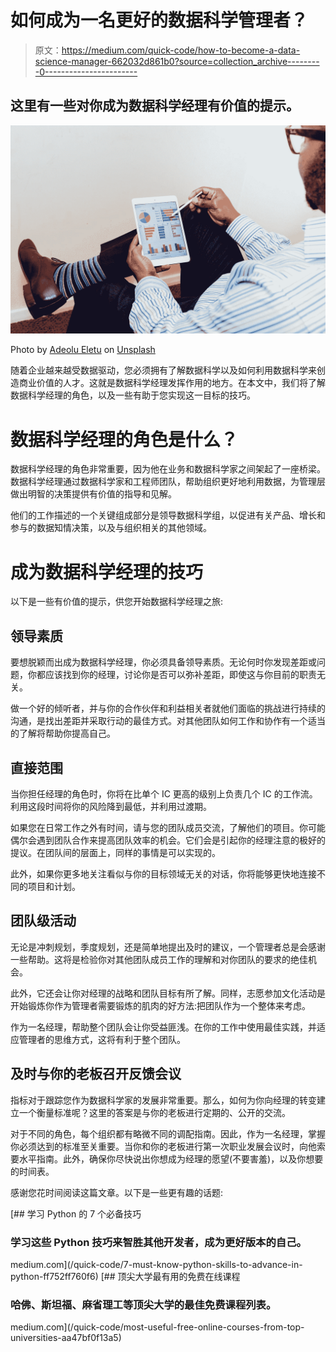 # 如何成为一名更好的数据科学管理者？

> 原文：<https://medium.com/quick-code/how-to-become-a-data-science-manager-662032d861b0?source=collection_archive---------0----------------------->

## 这里有一些对你成为数据科学经理有价值的提示。

![](img/5591f22c3a4bee25b4c960d442fae9ac.png)

Photo by [Adeolu Eletu](https://unsplash.com/@adeolueletu?utm_source=medium&utm_medium=referral) on [Unsplash](https://unsplash.com?utm_source=medium&utm_medium=referral)

随着企业越来越受数据驱动，您必须拥有了解数据科学以及如何利用数据科学来创造商业价值的人才。这就是数据科学经理发挥作用的地方。在本文中，我们将了解数据科学经理的角色，以及一些有助于您实现这一目标的技巧。

# 数据科学经理的角色是什么？

数据科学经理的角色非常重要，因为他在业务和数据科学家之间架起了一座桥梁。数据科学经理通过数据科学家和工程师团队，帮助组织更好地利用数据，为管理层做出明智的决策提供有价值的指导和见解。

他们的工作描述的一个关键组成部分是领导数据科学组，以促进有关产品、增长和参与的数据知情决策，以及与组织相关的其他领域。

# 成为数据科学经理的技巧

以下是一些有价值的提示，供您开始数据科学经理之旅:

## 领导素质

要想脱颖而出成为数据科学经理，你必须具备领导素质。无论何时你发现差距或问题，你都应该找到你的经理，讨论你是否可以弥补差距，即使这与你目前的职责无关。

做一个好的倾听者，并与你的合作伙伴和利益相关者就他们面临的挑战进行持续的沟通，是找出差距并采取行动的最佳方式。对其他团队如何工作和协作有一个适当的了解将帮助你提高自己。

## 直接范围

当你担任经理的角色时，你将在比单个 IC 更高的级别上负责几个 IC 的工作流。利用这段时间将你的风险降到最低，并利用过渡期。

如果您在日常工作之外有时间，请与您的团队成员交流，了解他们的项目。你可能偶尔会遇到团队合作来提高团队效率的机会。它们会是引起你的经理注意的极好的提议。在团队间的层面上，同样的事情是可以实现的。

此外，如果你更多地关注看似与你的目标领域无关的对话，你将能够更快地连接不同的项目和计划。

## 团队级活动

无论是冲刺规划，季度规划，还是简单地提出及时的建议，一个管理者总是会感谢一些帮助。这将是检验你对其他团队成员工作的理解和对你团队的要求的绝佳机会。

此外，它还会让你对经理的战略和团队目标有所了解。同样，志愿参加文化活动是开始锻炼你作为管理者需要锻炼的肌肉的好方法:把团队作为一个整体来考虑。

作为一名经理，帮助整个团队会让你受益匪浅。在你的工作中使用最佳实践，并适应管理者的思维方式，这将有利于整个团队。

## 及时与你的老板召开反馈会议

指标对于跟踪您作为数据科学家的发展非常重要。那么，如何为你向经理的转变建立一个衡量标准呢？这里的答案是与你的老板进行定期的、公开的交流。

对于不同的角色，每个组织都有略微不同的调配指南。因此，作为一名经理，掌握你必须达到的标准至关重要。当你和你的老板进行第一次职业发展会议时，向他索要水平指南。此外，确保你尽快说出你想成为经理的愿望(不要害羞)，以及你想要的时间表。

感谢您花时间阅读这篇文章。以下是一些更有趣的话题:

[](/quick-code/7-must-know-python-skills-to-advance-in-python-ff752ff760f6) [## 学习 Python 的 7 个必备技巧

### 学习这些 Python 技巧来智胜其他开发者，成为更好版本的自己。

medium.com](/quick-code/7-must-know-python-skills-to-advance-in-python-ff752ff760f6) [](/quick-code/most-useful-free-online-courses-from-top-universities-aa47bf0f13a5) [## 顶尖大学最有用的免费在线课程

### 哈佛、斯坦福、麻省理工等顶尖大学的最佳免费课程列表。

medium.com](/quick-code/most-useful-free-online-courses-from-top-universities-aa47bf0f13a5)